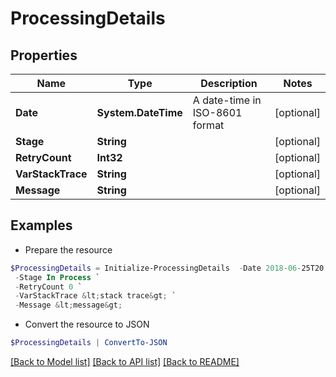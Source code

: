 # ProcessingDetails
## Properties

Name | Type | Description | Notes
------------ | ------------- | ------------- | -------------
**Date** | **System.DateTime** | A date-time in ISO-8601 format | [optional] 
**Stage** | **String** |  | [optional] 
**RetryCount** | **Int32** |  | [optional] 
**VarStackTrace** | **String** |  | [optional] 
**Message** | **String** |  | [optional] 

## Examples

- Prepare the resource
```powershell
$ProcessingDetails = Initialize-ProcessingDetails  -Date 2018-06-25T20:22:28.104Z `
 -Stage In Process `
 -RetryCount 0 `
 -VarStackTrace &lt;stack trace&gt; `
 -Message &lt;message&gt;
```

- Convert the resource to JSON
```powershell
$ProcessingDetails | ConvertTo-JSON
```

[[Back to Model list]](../README.md#documentation-for-models) [[Back to API list]](../README.md#documentation-for-api-endpoints) [[Back to README]](../README.md)

